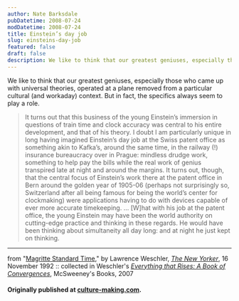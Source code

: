 ```yaml
---
author: Nate Barksdale
pubDatetime: 2008-07-24
modDatetime: 2008-07-24
title: Einstein’s day job
slug: einsteins-day-job
featured: false
draft: false
description: We like to think that our greatest geniuses, especially those who came up with universal theories, operated at a plane removed from a particular cultural (and workaday) context.
---
```


We like to think that our greatest geniuses, especially those who came up with universal theories, operated at a plane removed from a particular cultural (and workaday) context. But in fact, the specifics always seem to play a role.

> It turns out that this business of the young Einstein’s immersion in questions of train time and clock accuracy was central to his entire development, and that of his theory. I doubt I am particularly unique in long having imagined Einstein’s day job at the Swiss patent office as something akin to Kafka’s, around the same time, in the railway (!) insurance bureaucracy over in Prague: mindless drudge work, something to help pay the bills while the real work of genius transpired late at night and around the margins. It turns out, though, that the central focus of Einstein’s work there at the patent office in Bern around the golden year of 1905-06 (perhaps not surprisingly so, Switzerland after all being famous for being the world’s center for clockmaking) were applications having to do with devices capable of ever more accurate timekeeping. ... [W]hat with his job at the patent office, the young Einstein may have been the world authority on cutting-edge practice and thinking in these regards. He would have been thinking about simultaneity all day long: and at night he just kept on thinking.

* * *

from "[Magritte Standard Time](http://www.newyorker.com/archive/1992/11/16/1992_11_16_098_TNY_CARDS_000362984)," by Lawrence Weschler, [_The New Yorker_](http://www.newyorker.com/), 16 November 1992 :: collected in Weschler's [_Everything that Rises: A Book of Convergences_](http://store.mcsweeneys.net/index.cfm/fuseaction/catalog.detail/object_id/8DFDF415-5DAE-45D1-9A40-3A40B4E97DDF/EverythingThatRisesbrABookofConvergences.cfm), McSweeney's Books, 2007

#### Originally published at [culture-making.com](http://www.culture-making.com).
